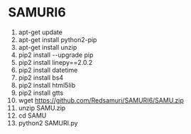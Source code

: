 # SAMURI6
1.  apt-get update
2.  apt-get install python2-pip
3.  apt-get install unzip
4.  pip2 install --upgrade pip
5.  pip2 install linepy==2.0.2
6.  pip2 install datetime
7.  pip2 install bs4
8.  pip2 install html5lib
9.  pip2 install gtts
10. wget https://github.com/Redsamuri/SAMURI6/SAMU.zip
11. unzip SAMU.zip
12. cd SAMU
13. python2 SAMURI.py
